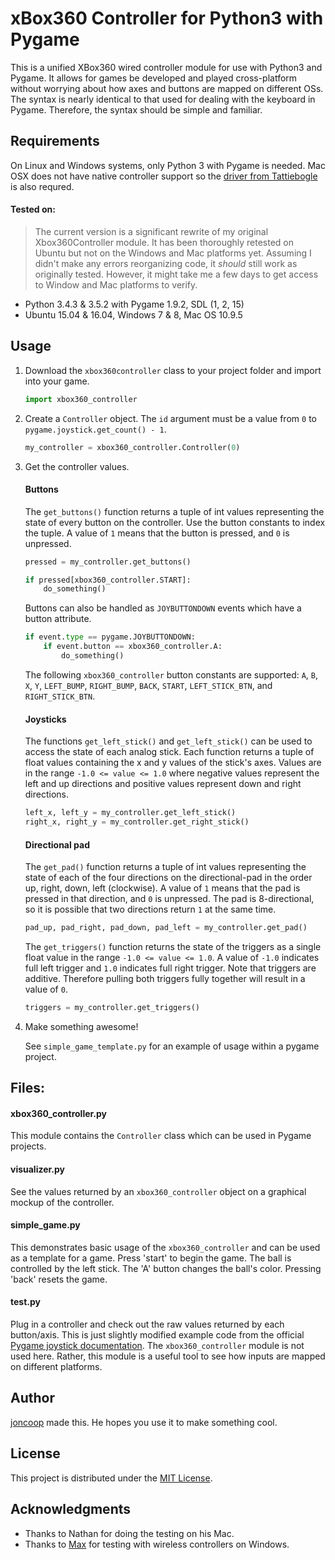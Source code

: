 # xBox360 Controller for Python3 with Pygame

This is a unified XBox360 wired controller module for use with Python3 and Pygame. It allows for games be developed and played cross-platform without worrying about how axes and buttons are mapped on different OSs. The syntax is nearly identical to that used for dealing with the keyboard in Pygame. Therefore, the syntax should be simple and familiar.

## Requirements

On Linux and Windows systems, only Python 3 with Pygame is needed. Mac OSX does not have native controller support so the [driver from Tattiebogle](http://tattiebogle.net/index.php/ProjectRoot/Xbox360Controller/OsxDriver) is also requred.

#### Tested on:

> The current version is a significant rewrite of my original Xbox360Controller module. It has been thoroughly retested on Ubuntu but not on the Windows and Mac platforms yet. Assuming I didn't make any errors reorganizing code, it *should* still work as originally tested. However, it might take me a few days to get access to Window and Mac platforms to verify.

- Python 3.4.3 & 3.5.2 with Pygame 1.9.2, SDL (1, 2, 15)
- Ubuntu 15.04 & 16.04, Windows 7 & 8, Mac OS 10.9.5

## Usage

1. Download the `xbox360controller` class to your project folder and import into your game.

    ```python
    import xbox360_controller
    ```

2. Create a `Controller` object. The `id` argument must be a value from `0` to `pygame.joystick.get_count() - 1`.

    ```python
    my_controller = xbox360_controller.Controller(0)
    ```

3. Get the controller values.

    #### Buttons

    The `get_buttons()` function returns a tuple of int values representing the state of every button on the controller. Use the button constants to index the tuple. A value of `1` means that the button is pressed, and `0` is unpressed.

    ```python
    pressed = my_controller.get_buttons()

    if pressed[xbox360_controller.START]:
        do_something()
    ```

    Buttons can also be handled as `JOYBUTTONDOWN` events which have a button attribute.

    ```python
    if event.type == pygame.JOYBUTTONDOWN:
        if event.button == xbox360_controller.A:
            do_something()
    ```

    The following `xbox360_controller` button constants are supported:
    `A`, `B`, `X`, `Y`, `LEFT_BUMP`, `RIGHT_BUMP`, `BACK`, `START`, `LEFT_STICK_BTN`, and `RIGHT_STICK_BTN`.

    #### Joysticks
    
    The functions `get_left_stick()` and `get_left_stick()` can be used to access the state of each analog stick. Each function returns a tuple of float values containing the x and y values of the stick's axes. Values are in the range `-1.0 <= value <= 1.0` where negative values represent the left and up directions and positive values represent down and right directions.

    ```python
    left_x, left_y = my_controller.get_left_stick()
    right_x, right_y = my_controller.get_right_stick()
    ```

    #### Directional pad

    The `get_pad()` function returns a tuple of int values representing the state of each of the four directions on the directional-pad in the order up, right, down, left (clockwise). A value of `1` means that the pad is pressed in that direction, and `0` is unpressed. The pad is 8-directional, so it is possible that two directions return `1` at the same time.

    ```python
    pad_up, pad_right, pad_down, pad_left = my_controller.get_pad()
    ```

    The `get_triggers()` function returns the state of the triggers as a single float value in the range `-1.0 <= value <= 1.0`. A value of `-1.0` indicates full left trigger and `1.0` indicates full right trigger. Note that triggers are additive. Therefore pulling both triggers fully together will result in a value of `0`.

    ```python
    triggers = my_controller.get_triggers()
    ```

4. Make something awesome!

    See `simple_game_template.py` for an example of usage within a pygame project.

## Files:

#### xbox360_controller.py

  This module contains the `Controller` class which can be used in Pygame projects.

#### visualizer.py

  See the values returned by an `xbox360_controller` object on a graphical mockup of the controller.

#### simple_game.py

  This demonstrates basic usage of the `xbox360_controller` and can be used as a template for a game. Press 'start' to begin the game. The ball is controlled by the left stick. The 'A' button changes the ball's color. Pressing 'back' resets the game.

#### test.py

  Plug in a controller and check out the raw values returned by each button/axis. This is just slightly modified example code from the official [Pygame joystick documentation](https://www.pygame.org/docs/ref/joystick.html). The `xbox360_controller` module is not used here. Rather, this module is a useful tool to see how inputs are mapped on different platforms.

## Author

[joncoop](https://github.com/joncoop) made this. He hopes you use it to make something cool.

## License

This project is distributed under the [MIT License](LICENSE.md).

## Acknowledgments

- Thanks to Nathan for doing the testing on his Mac.
- Thanks to [Max](https://github.com/DovahRahDoLu) for testing with wireless controllers on Windows.
